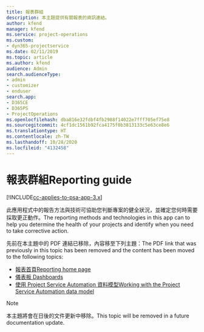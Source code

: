 ```yaml
---
title: 報表群組
description: 本主題提供有關報表的資訊連結。
author: kfend
manager: kfend
ms.service: project-operations
ms.custom:
- dyn365-projectservice
ms.date: 02/11/2019
ms.topic: article
ms.author: kfend
audience: Admin
search.audienceType:
- admin
- customizer
- enduser
search.app:
- D365CE
- D365PS
- ProjectOperations
ms.openlocfilehash: dba816e32fdbf4fb2988f14022e7fff705ef75e8
ms.sourcegitcommit: 4cf1dc1561b92fca4175f0b3813133c5e63ce8e6
ms.translationtype: HT
ms.contentlocale: zh-TW
ms.lasthandoff: 10/28/2020
ms.locfileid: "4132458"
---
```

# <a name="reporting-guide"></a><span data-ttu-id="38d27-103">報表群組</span><span class="sxs-lookup"><span data-stu-id="38d27-103">Reporting guide</span></span>

[!INCLUDE[cc-applies-to-psa-app-3.x](../../includes/cc-applies-to-psa-app-3x.md)]

<span data-ttu-id="38d27-104">此應用程式中的報告方法與技術可協助您判斷專案的健全狀況，並確定您何時需要採取更正動作。</span><span class="sxs-lookup"><span data-stu-id="38d27-104">The reporting methods and technologies in this app can to help you determine the health of your projects and identify when you need to take corrective action.</span></span> 

<span data-ttu-id="38d27-105">先前在本主題中的 PDF 連結已移除，內容移至下列主題：</span><span class="sxs-lookup"><span data-stu-id="38d27-105">The PDF link that was previously in this topic has been removed and the content has been moved to the following topics:</span></span>

- [<span data-ttu-id="38d27-106">報表首頁</span><span class="sxs-lookup"><span data-stu-id="38d27-106">Reporting home page</span></span>](../reports-reporting-dynamics-365-project-service.md)
- [<span data-ttu-id="38d27-107">儀表板 </span><span class="sxs-lookup"><span data-stu-id="38d27-107">Dashboards</span></span>](../reports-dashboards.md)
- [<span data-ttu-id="38d27-108">使用 Project Service Automation 資料模型</span><span class="sxs-lookup"><span data-stu-id="38d27-108">Working with the Project Service Automation data model</span></span>](../reports-working-project-service-data-model.md)

> [!NOTE]
> <span data-ttu-id="38d27-109">本主題將會在日後的文件更新中移除。</span><span class="sxs-lookup"><span data-stu-id="38d27-109">This topic will be removed in a future documentation update.</span></span> 
